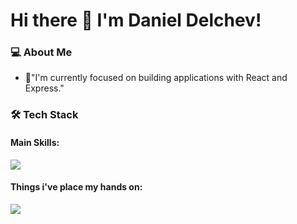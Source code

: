 # Hi there 👋 I'm Daniel Delchev!

### 💻 About Me

- 👀"I'm currently focused on building applications with React and Express."


### 🛠️ Tech Stack


#### Main Skills:
<p align="left">
    <img src="https://skillicons.dev/icons?i=js,html,css,react,express,mongodb" />
</p>

#### Things i've place my hands on:
<p align="left">
    <img src="https://skillicons.dev/icons?i=angular,docker,linux,python" />
</p>
